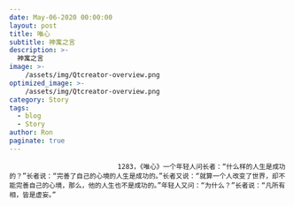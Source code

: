 ```yaml
---
date: May-06-2020 00:00:00
layout: post
title: 唯心
subtitle: 神寓之言
description: >-
  神寓之言
image: >-
    /assets/img/Qtcreator-overview.png
optimized_image: >-
    /assets/img/Qtcreator-overview.png
category: Story
tags:
  - blog
  - Story
author: Ron
paginate: true
---
```


							　　1283，《唯心》一个年轻人问长者：“什么样的人生是成功的？”长者说：“完善了自己的心境的人生是成功的。”长者又说：“就算一个人改变了世界，却不能完善自己的心境，那么，他的人生也不是成功的。”年轻人又问：“为什么？”长者说：“凡所有相，皆是虚妄。”
							
							
						